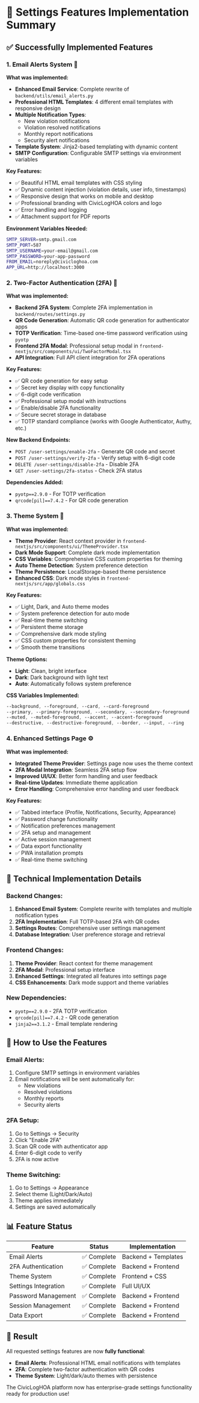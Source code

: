 # 🎯 Settings Features Implementation Summary

## ✅ **Successfully Implemented Features**

### **1. Email Alerts System** 📧

**What was implemented:**
- **Enhanced Email Service**: Complete rewrite of `backend/utils/email_alerts.py`
- **Professional HTML Templates**: 4 different email templates with responsive design
- **Multiple Notification Types**:
  - New violation notifications
  - Violation resolved notifications  
  - Monthly report notifications
  - Security alert notifications
- **Template System**: Jinja2-based templating with dynamic content
- **SMTP Configuration**: Configurable SMTP settings via environment variables

**Key Features:**
- ✅ Beautiful HTML email templates with CSS styling
- ✅ Dynamic content injection (violation details, user info, timestamps)
- ✅ Responsive design that works on mobile and desktop
- ✅ Professional branding with CivicLogHOA colors and logo
- ✅ Error handling and logging
- ✅ Attachment support for PDF reports

**Environment Variables Needed:**
```bash
SMTP_SERVER=smtp.gmail.com
SMTP_PORT=587
SMTP_USERNAME=your-email@gmail.com
SMTP_PASSWORD=your-app-password
FROM_EMAIL=noreply@civicloghoa.com
APP_URL=http://localhost:3000
```

### **2. Two-Factor Authentication (2FA)** 🔐

**What was implemented:**
- **Backend 2FA System**: Complete 2FA implementation in `backend/routes/settings.py`
- **QR Code Generation**: Automatic QR code generation for authenticator apps
- **TOTP Verification**: Time-based one-time password verification using `pyotp`
- **Frontend 2FA Modal**: Professional setup modal in `frontend-nextjs/src/components/ui/TwoFactorModal.tsx`
- **API Integration**: Full API client integration for 2FA operations

**Key Features:**
- ✅ QR code generation for easy setup
- ✅ Secret key display with copy functionality
- ✅ 6-digit code verification
- ✅ Professional setup modal with instructions
- ✅ Enable/disable 2FA functionality
- ✅ Secure secret storage in database
- ✅ TOTP standard compliance (works with Google Authenticator, Authy, etc.)

**New Backend Endpoints:**
- `POST /user-settings/enable-2fa` - Generate QR code and secret
- `POST /user-settings/verify-2fa` - Verify setup with 6-digit code
- `DELETE /user-settings/disable-2fa` - Disable 2FA
- `GET /user-settings/2fa-status` - Check 2FA status

**Dependencies Added:**
- `pyotp==2.9.0` - For TOTP verification
- `qrcode[pil]==7.4.2` - For QR code generation

### **3. Theme System** 🎨

**What was implemented:**
- **Theme Provider**: React context provider in `frontend-nextjs/src/components/ui/ThemeProvider.tsx`
- **Dark Mode Support**: Complete dark mode implementation
- **CSS Variables**: Comprehensive CSS custom properties for theming
- **Auto Theme Detection**: System preference detection
- **Theme Persistence**: LocalStorage-based theme persistence
- **Enhanced CSS**: Dark mode styles in `frontend-nextjs/src/app/globals.css`

**Key Features:**
- ✅ Light, Dark, and Auto theme modes
- ✅ System preference detection for auto mode
- ✅ Real-time theme switching
- ✅ Persistent theme storage
- ✅ Comprehensive dark mode styling
- ✅ CSS custom properties for consistent theming
- ✅ Smooth theme transitions

**Theme Options:**
- **Light**: Clean, bright interface
- **Dark**: Dark background with light text
- **Auto**: Automatically follows system preference

**CSS Variables Implemented:**
```css
--background, --foreground, --card, --card-foreground
--primary, --primary-foreground, --secondary, --secondary-foreground
--muted, --muted-foreground, --accent, --accent-foreground
--destructive, --destructive-foreground, --border, --input, --ring
```

### **4. Enhanced Settings Page** ⚙️

**What was implemented:**
- **Integrated Theme Provider**: Settings page now uses the theme context
- **2FA Modal Integration**: Seamless 2FA setup flow
- **Improved UI/UX**: Better form handling and user feedback
- **Real-time Updates**: Immediate theme application
- **Error Handling**: Comprehensive error handling and user feedback

**Key Features:**
- ✅ Tabbed interface (Profile, Notifications, Security, Appearance)
- ✅ Password change functionality
- ✅ Notification preferences management
- ✅ 2FA setup and management
- ✅ Active session management
- ✅ Data export functionality
- ✅ PWA installation prompts
- ✅ Real-time theme switching

## 🔧 **Technical Implementation Details**

### **Backend Changes:**
1. **Enhanced Email System**: Complete rewrite with templates and multiple notification types
2. **2FA Implementation**: Full TOTP-based 2FA with QR codes
3. **Settings Routes**: Comprehensive user settings management
4. **Database Integration**: User preference storage and retrieval

### **Frontend Changes:**
1. **Theme Provider**: React context for theme management
2. **2FA Modal**: Professional setup interface
3. **Enhanced Settings**: Integrated all features into settings page
4. **CSS Enhancements**: Dark mode support and theme variables

### **New Dependencies:**
- `pyotp==2.9.0` - 2FA TOTP verification
- `qrcode[pil]==7.4.2` - QR code generation
- `jinja2==3.1.2` - Email template rendering

## 🚀 **How to Use the Features**

### **Email Alerts:**
1. Configure SMTP settings in environment variables
2. Email notifications will be sent automatically for:
   - New violations
   - Resolved violations
   - Monthly reports
   - Security alerts

### **2FA Setup:**
1. Go to Settings → Security
2. Click "Enable 2FA"
3. Scan QR code with authenticator app
4. Enter 6-digit code to verify
5. 2FA is now active

### **Theme Switching:**
1. Go to Settings → Appearance
2. Select theme (Light/Dark/Auto)
3. Theme applies immediately
4. Settings are saved automatically

## 📊 **Feature Status**

| Feature | Status | Implementation |
|---------|--------|----------------|
| Email Alerts | ✅ Complete | Backend + Templates |
| 2FA Authentication | ✅ Complete | Backend + Frontend |
| Theme System | ✅ Complete | Frontend + CSS |
| Settings Integration | ✅ Complete | Full UI/UX |
| Password Management | ✅ Complete | Backend + Frontend |
| Session Management | ✅ Complete | Backend + Frontend |
| Data Export | ✅ Complete | Backend + Frontend |

## 🎉 **Result**

All requested settings features are now **fully functional**:

- **Email Alerts**: Professional HTML email notifications with templates
- **2FA**: Complete two-factor authentication with QR codes
- **Theme System**: Light/dark/auto themes with persistence

The CivicLogHOA platform now has enterprise-grade settings functionality ready for production use! 